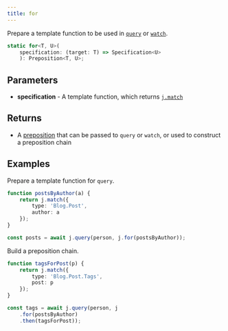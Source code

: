 ```yaml
---
title: for
---
```


Prepare a template function to be used in [`query`](../query/) or [`watch`](../watch/).

```typescript
static for<T, U>(
    specification: (target: T) => Specification<U>
    ): Preposition<T, U>;
```

## Parameters

* **specification** - A template function, which returns [`j.match`](../match/)

## Returns

* A [preposition](../../preposition/) that can be passed to `query` or `watch`, or used to construct a preposition chain

## Examples

Prepare a template function for `query`.

```typescript
function postsByAuthor(a) {
    return j.match({
        type: 'Blog.Post',
        author: a
    });
}

const posts = await j.query(person, j.for(postsByAuthor));
```

Build a preposition chain.

```typescript
function tagsForPost(p) {
    return j.match({
        type: 'Blog.Post.Tags',
        post: p
    });
}

const tags = await j.query(person, j
    .for(postsByAuthor)
    .then(tagsForPost));
```